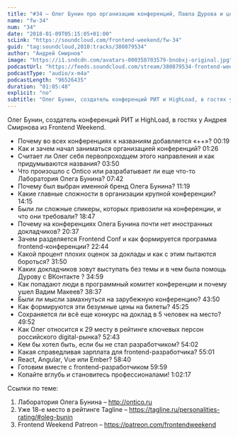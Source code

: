 ```yaml
---
title: "#34 – Олег Бунин про организацию конференций, Павла Дурова и цены на билеты"
name: "fw-34"
num: "34"
date: "2018-01-09T05:15:05+01:00"
scLink: "https://soundcloud.com/frontend-weekend/fw-34"
guid: "tag:soundcloud,2010:tracks/380879534"
author: "Андрей Смирнов"
image: "https://i1.sndcdn.com/avatars-000358703579-bnobxj-original.jpg"
podcastUrl: "https://feeds.soundcloud.com/stream/380879534-frontend-weekend-fw-34.m4a"
podcastType: "audio/x-m4a"
podcastLength: "96526435"
duration: "01:05:48"
explicit: "no"
subtitle: "Олег Бунин, создатель конференций РИТ и HighLoad, в гостях у Андрея Смирнова из Frontend Weekend. "
---
```

Олег Бунин, создатель конференций РИТ и HighLoad, в гостях у Андрея Смирнова из Frontend Weekend. 

- Почему во всех конференциях к названиям добавляется «++»? <timecode>00:19</timecode>
- Как и зачем начал заниматься организацией конференций? <timecode>01:26</timecode>
- Считает ли Олег себя первопроходцем этого направления и как придумываются названия? <timecode>03:50</timecode>
- Что произошло с Ontico или разрабатывает ли еще что-то Лаборатория Олега Бунина? <timecode>07:42</timecode>
- Почему был выбран именной бренд Олега Бунина? <timecode>11:19</timecode>
- Какие главные сложности в организации крупной конференции? <timecode>14:15</timecode>
- Были ли сложные спикеры, которых привозили на конференции, и что они требовали? <timecode>18:47</timecode>
- Почему на конференциях Олега Бунина почти нет иностранных докладчиков? <timecode>20:37</timecode>
- Зачем разделяется Frontend Conf и как формируется программа frontend-конференции? <timecode>22:44</timecode>
- Какой процент плохих оценок за доклады и как с этим пытаются бороться? <timecode>31:50</timecode>
- Каких докладчиков зовут выступать без темы и в чем была помощь Дурову с ВКонтакте ? <timecode>34:59</timecode>
- Как попадают люди в программный комитет конференции и почему ушел Вадим Макеев? <timecode>38:37</timecode>
- Были ли мысли замахнуться на зарубежную конференцию? <timecode>43:50</timecode>
- Как формируются эти безумные цены на билеты? <timecode>45:25</timecode>
- Сохраняется ли всё еще конкурс на доклад в 5 человек на место? <timecode>49:52</timecode>
- Как Олег относится к 29 месту в рейтинге ключевых персон российского digital-рынка? <timecode>52:43</timecode>
- Кем бы хотел быть, если бы не стал разработчиком? <timecode>54:02</timecode>
- Какая справедливая зарплата для frontend-разработчика? <timecode>55:01</timecode>
- React, Angular, Vue или Ember? <timecode>58:40</timecode>
- Готовим вместе с frontend-разработчиком <timecode>59:59</timecode>
- Копайте вглубь и становитесь профессионалами! <timecode>1:02:17</timecode>

Ссылки по теме:
1) Лаборатория Олега Бунина – http://ontico.ru
2) Уже 18-е место в рейтинге Tagline – https://tagline.ru/personalities-rating/#oleg-bunin
3) Frontend Weekend Patreon – https://patreon.com/frontendweekend